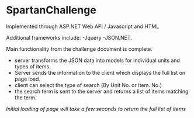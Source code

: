 # SpartanChallenge

Implemented through ASP.NET Web API / Javascript and HTML

Additional frameworks include:
-Jquery
-JSON.NET.

Main functionality from the challenge document is complete.
- server transforms the JSON data into models for individual units and types of items
- Server sends the information to the client which displays the full list on page load.
- client can select the type of search (By Unit No. or Item. No.)
- the search term is sent to the server and returns a list of items matching the term.

*Initial loading of page will take a few seconds to return the full list of items*

